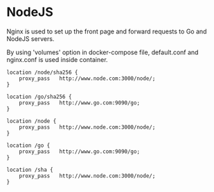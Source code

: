 # **NodeJS**

Nginx is used to set up the front page and forward requests to Go and NodeJS servers.

By using 'volumes' option in docker-compose file, default.conf and nginx.conf is used inside container.

>
    location /node/sha256 {
        proxy_pass   http://www.node.com:3000/node/;
    }

    location /go/sha256 {
        proxy_pass   http://www.go.com:9090/go;
    }

    location /node {
        proxy_pass   http://www.node.com:3000/node/;
    }

    location /go {
        proxy_pass   http://www.go.com:9090/go;
    }

    location /sha {
        proxy_pass   http://www.node.com:3000/node/;
    }